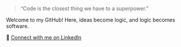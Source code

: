 > “Code is the closest thing we have to a superpower.”  


Welcome to my GitHub! Here, ideas become logic, and logic becomes software.






🔗 [Connect with me on LinkedIn](https://www.linkedin.com/in/nirajan-parajuli-392408363)

